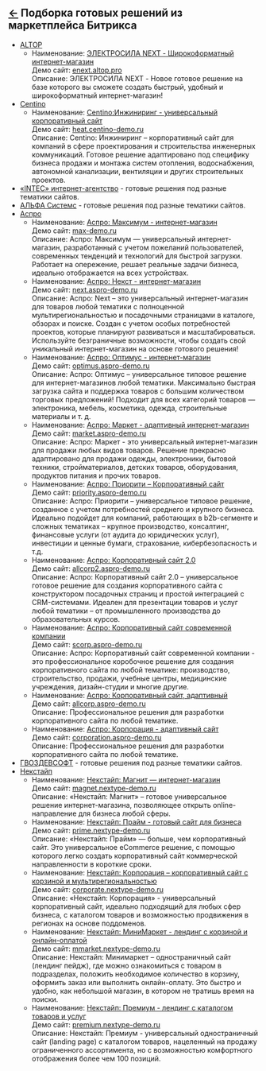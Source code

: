 [&larr;](readme.md "1С-Битрикс") Подборка готовых решений из маркетплейса Битрикса
----------------------------------------------------------------------------------

- [ALTOP](https://marketplace.1c-bitrix.ru/partners/detail.php?ID=241197.php)
    - Наименование: [ЭЛЕКТРОСИЛА NEXT - Широкоформатный интернет-магазин](https://marketplace.1c-bitrix.ru/solutions/altop.enext/)  
    Демо сайт: [enext.altop.pro](https://enext.altop.pro/)  
    Описание: ЭЛЕКТРОСИЛА NEXT - Новое готовое решение на базе которого вы сможете создать быстрый, удобный и широкоформатный интернет-магазин!
- [Centino](https://marketplace.1c-bitrix.ru/partners/detail.php?ID=9068953.php)
    - Наименование: [Centino:Инжиниринг - универсальный корпоративный сайт](https://marketplace.1c-bitrix.ru/solutions/centino.heat/)  
    Демо сайт: [heat.centino-demo.ru](https://heat.centino-demo.ru/)  
    Описание: Centino: Инжиниринг – корпоративный сайт для компаний в сфере проектирования и строительства инженерных коммуникаций. Готовое решение адаптировано под специфику бизнеса продажи и монтажа систем отопления, водоснабжения, автономной канализации, вентиляции и других строительных проектов.
- [«INTEC» интернет-агентство](https://marketplace.1c-bitrix.ru/partners/detail.php?ID=193047.php) - готовые решения под разные тематики сайтов.
- [АЛЬФА Системс](https://marketplace.1c-bitrix.ru/partners/detail.php?ID=164683.php) - готовые решения под разные тематики сайтов.
- [Аспро](https://marketplace.1c-bitrix.ru/partners/detail.php?ID=310879.php)
    - Наименование: [Аспро: Максимум - интернет-магазин](https://marketplace.1c-bitrix.ru/solutions/aspro.max/)  
    Демо сайт: [max-demo.ru](https://max-demo.ru/)  
    Описание: Аспро: Максимум — универсальный интернет-магазин, разработанный с учетом пожеланий пользователей, современных тенденций и технологий для быстрой загрузки. Работает на опережение, решает реальные задачи бизнеса, идеально отображается на всех устройствах.
    - Наименование: [Аспро: Некст - интернет-магазин](https://marketplace.1c-bitrix.ru/solutions/aspro.next/)  
    Демо сайт: [next.aspro-demo.ru](https://next.aspro-demo.ru/)  
    Описание: Аспро: Next – это универсальный интернет-магазин для товаров любой тематики с полноценной мультирегиональностью и посадочными страницами в каталоге, обзорах и поиске. Создан с учетом особых потребностей проектов, которые планируют развиваться и масштабироваться. Используйте безграничные возможности, чтобы создать свой уникальный интернет-магазин на основе готового решения!
    - Наименование: [Аспро: Оптимус - интернет-магазин](https://marketplace.1c-bitrix.ru/solutions/aspro.optimus/)  
    Демо сайт: [optimus.aspro-demo.ru](https://optimus.aspro-demo.ru/)  
    Описание: Аспро: Оптимус – универсальное типовое решение для интернет-магазинов любой тематики. Максимально быстрая загрузка сайта и поддержка товаров с большим количеством торговых предложений! Подходит для всех категорий товаров — электроника, мебель, косметика, одежда, строительные материалы и т. д.
    - Наименование: [Аспро: Маркет - адаптивный интернет-магазин](https://marketplace.1c-bitrix.ru/solutions/aspro.mshop/)  
    Демо сайт: [market.aspro-demo.ru](https://market.aspro-demo.ru/)  
    Описание: Аспро: Маркет - это универсальный интернет-магазин для продажи любых видов товаров. Решение прекрасно адаптировано для продажи одежды, электроники, бытовой техники, стройматериалов, детских товаров, оборудования, продуктов питания и прочих товаров.
    - Наименование: [Аспро: Приорити – Корпоративный сайт](https://marketplace.1c-bitrix.ru/solutions/aspro.priority/)  
    Демо сайт: [priority.aspro-demo.ru](https://priority.aspro-demo.ru/)  
    Описание: Аспро: Приорити – универсальное типовое решение, созданное с учетом потребностей среднего и крупного бизнеса. Идеально подойдет для компаний, работающих в b2b-сегменте и сложных тематиках – крупное производство, консалтинг, финансовые услуги (от аудита до юридических услуг), инвестиции и ценные бумаги, страхование, кибербезопасность и т.д.
    - Наименование: [Аспро: Корпоративный сайт 2.0](https://marketplace.1c-bitrix.ru/solutions/aspro.allcorp2/)  
    Демо сайт: [allcorp2.aspro-demo.ru](https://allcorp2.aspro-demo.ru/)  
    Описание: Аспро: Корпоративный сайт 2.0 – универсальное готовое решение для создания корпоративного сайта с конструктором посадочных страниц и простой интеграцией с CRM-системами. Идеален для презентации товаров и услуг любой тематики – от промышленного производства до образовательных курсов.
    - Наименование: [Аспро: Корпоративный сайт современной компании](https://marketplace.1c-bitrix.ru/solutions/aspro.scorp/)  
    Демо сайт: [scorp.aspro-demo.ru](https://scorp.aspro-demo.ru/)  
    Описание: Аспро: Корпоративный сайт современной компании - это профессиональное коробочное решение для создания корпоративного сайта по любой тематике: производство, строительство, продажи, учебные центры, медицинские учреждения, дизайн-студии и многие другие.
    - Наименование: [Аспро: Корпоративный сайт, адаптивный](https://marketplace.1c-bitrix.ru/solutions/aspro.allcorp/)  
    Демо сайт: [allcorp.aspro-demo.ru](https://allcorp.aspro-demo.ru/)  
    Описание: Профессиональное решения для разработки корпоративного сайта по любой тематике.
    - Наименование: [Аспро: Корпорация - адаптивный сайт](https://marketplace.1c-bitrix.ru/solutions/aspro.corporation/)  
    Демо сайт: [corporation.aspro-demo.ru](https://corporation.aspro-demo.ru/)  
    Описание: Профессиональное решения для разработки корпоративного сайта по любой тематике.
- [ГВОЗДЕВСОФТ](https://marketplace.1c-bitrix.ru/partners/detail.php?ID=2929645.php) - готовые решения под разные тематики сайтов.
- [Некстайп](https://marketplace.1c-bitrix.ru/partners/detail.php?ID=522052.php)
    - Наименование: [Некстайп: Магнит — интернет-магазин](https://marketplace.1c-bitrix.ru/solutions/nextype.magnet/)  
    Демо сайт: [magnet.nextype-demo.ru](https://magnet.nextype-demo.ru/)  
    Описание: «Некстайп: Магнит» – готовое универсальное решение интернет-магазина, позволяющее открыть online-направление для бизнеса любой сферы.
    - Наименование: [Некстайп: Прайм - готовый сайт для бизнеса](https://marketplace.1c-bitrix.ru/solutions/nextype.prime/)  
    Демо сайт: [prime.nextype-demo.ru](https://prime.nextype-demo.ru/)  
    Описание: «Некстайп: Прайм» — больше, чем корпоративный сайт. Это универсальное eCommerce решение, с помощью которого легко создать корпоративный сайт коммерческой направленности в короткие сроки.
    - Наименование: [Некстайп: Корпорация – корпоративный сайт с корзиной и мультирегиональностью](https://marketplace.1c-bitrix.ru/solutions/nextype.corporate/)  
    Демо сайт: [corporate.nextype-demo.ru](https://corporate.nextype-demo.ru/)  
    Описание: «Некстайп: Корпорация» - универсальный корпоративный сайт, идеально подходящий для любых сфер бизнеса, с каталогом товаров и возможностью продвижения в регионах на основе поддоменов.
    - Наименование: [Некстайп: МиниМаркет - лендинг с корзиной и онлайн-оплатой](https://marketplace.1c-bitrix.ru/solutions/nextype.mmarket/)  
    Демо сайт: [mmarket.nextype-demo.ru](http://mmarket.nextype-demo.ru/)  
    Описание: Некстайп: Минимаркет – одностраничный сайт (лендинг пейдж), где можно ознакомиться с товаром в подразделах, положить необходимое количество в корзину, оформить заказ или выполнить онлайн-оплату. Это быстро и удобно, как небольшой магазин, в котором не тратишь время на поиски.
    - Наименование: [Некстайп: Премиум - лендинг с каталогом товаров и услуг](https://marketplace.1c-bitrix.ru/solutions/nextype.premium/)  
    Демо сайт: [premium.nextype-demo.ru](https://premium.nextype-demo.ru/)  
    Описание: Некстайп: Премиум - универсальный одностраничный сайт (landing page) с каталогом товаров, нацеленный на продажу ограниченного ассортимента, но с возможностью комфортного отображения более чем 100 позиций.